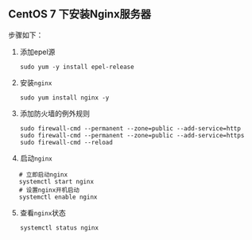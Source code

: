 
## CentOS 7 下安装Nginx服务器
步骤如下：

1. 添加epel源

   ```shell
   sudo yum -y install epel-release
   ```

2. 安装`nginx`

   ```shell
   sudo yum install nginx -y
   ```

3. 添加防火墙的例外规则

   ```shell
   sudo firewall-cmd --permanent --zone=public --add-service=http 
   sudo firewall-cmd --permanent --zone=public --add-service=https
   sudo firewall-cmd --reload
   ```
 
4. 启动`nginx`     
   
   ```shell
    # 立即启动nginx
    systemctl start nginx 
    # 设置nginx开机启动
    systemctl enable nginx
   ```
   
5. 查看`nginx`状态
   ```shell
   systemctl status nginx
   ```
